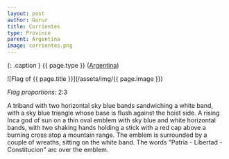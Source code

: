 ```yaml
---
layout: post
author: Gurur
title: Corrientes
type: Province
parent: Argentina
image: corrientes.png
---
```

{: .caption }
{{ page.type }} ([Argentina](/2019/03/11/argentina.html))

![Flag of {{ page.title }}](/assets/img/{{ page.image }})

*Flag proportions*: 2:3

A triband with two horizontal sky blue bands sandwiching a white band, with a sky blue triangle whose base is flush against the hoist side. A rising Inca god of sun on a thin oval emblem with sky blue and white horizontal bands, with two shaking hands holding a stick with a red cap above a burning cross atop a mountain range. The emblem is surrounded by a couple of wreaths, sitting on the white band. The words "Patria - Libertad - Constitucion" arc over the emblem.